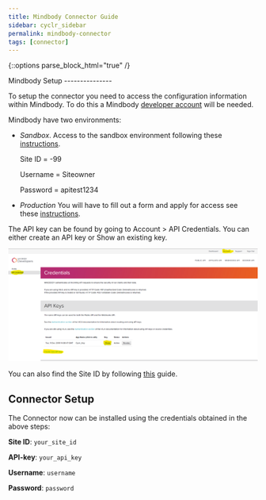```yaml
---
title: Mindbody Connector Guide
sidebar: cyclr_sidebar
permalink: mindbody-connector
tags: [connector]
---
```

{::options parse_block_html="true" /}
<section class="card py-5 my-5">
Mindbody Setup
---------------

To setup the connector you need to access the configuration information within Mindbody. To do this a Mindbody [developer account](https://developers.mindbodyonline.com/Home/LogIn) will be needed.

Mindbody have two environments:
* _Sandbox_. Access to the sandbox environment following these [instructions](https://developers.mindbodyonline.com/PublicDocumentation/V6#using-sandbox).

   Site ID = -99
   
   Username = Siteowner

   Password = apitest1234

* _Production_ You will have to fill out a form and apply for access see these [instructions](https://developers.mindbodyonline.com/PublicDocumentation/V6#taking-application-live).

The API key can be found by going to Account > API Credentials. You can either create an API key or Show an existing key.

![](./images/mindbody_apikey.png)

You can also find the Site ID by following [this](https://support.mindbodyonline.com/s/article/206398178-How-do-I-find-my-Client-ID?language=en_US) guide.

Connector Setup
---------------

The Connector now can be installed using the credentials obtained in the above steps:

**Site ID**: `your_site_id`

**API-key**: `your_api_key`

**Username**: `username`

**Password**: `password`


</section>
